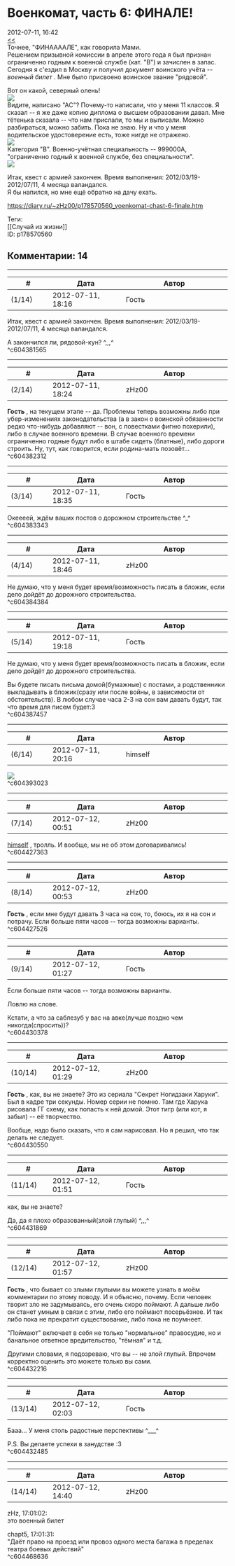 Военкомат, часть 6: ФИНАЛЕ!
===========================

  
2012-07-11, 16:42  
  [<<](Военкомат,%20часть%205%20Гробовщика%20вызывали)    
 Точнее, "ФИНААААЛЕ", как говорила Мами.   
 Решением призывной комиссии в апреле этого года я был признан ограниченно годным к военной службе (кат. "В") и зачислен в запас. Сегодня я с'ездил в Москву и получил документ воинского учёта --  *военный билет*  . Мне было присвоено воинское звание "рядовой".   
    
 Вот он какой, северный олень!   
  [![](http://s017.radikal.ru/i441/1207/0f/56cefa4e1363t.jpg)](http://radikal.ru/F/s017.radikal.ru/i441/1207/0f/56cefa4e1363.jpg)    
 Видите, написано "АС"? Почему-то написали, что у меня 11 классов. Я сказал -- я же даже копию диплома о высшем образовании давал. Мне тётенька сказала -- что нам прислали, то мы и выписали. Можно разбираться, можно забить. Пока не знаю. Ну и что у меня водительское удостоверение есть, тоже нигде не отражено.   
  [![](http://i068.radikal.ru/1208/71/10e89320903ft.jpg)](http://radikal.ru/F/i068.radikal.ru/1208/71/10e89320903f.jpg)    
 Категория "В". Военно-учётная специальность -- 999000А, "ограниченно годный к военной службе, без специальности".   
  [![](http://s15.radikal.ru/i188/1207/2e/3ea519e5850at.jpg)](http://radikal.ru/F/s15.radikal.ru/i188/1207/2e/3ea519e5850a.jpg)    
    
   
 Итак, квест с армией закончен. Время выполнения: 2012/03/19-2012/07/11, 4 месяца валандался.   
 Я бы напился, но мне ещё обратно на дачу ехать.   
   
   
   
   
   
  
<https://diary.ru/~zHz00/p178570560_voenkomat-chast-6-finale.htm>  
  
Теги:  
[[Случай из жизни]]  
ID: p178570560  


Комментарии: 14
---------------

  


---



|         #         |              Дата              |                     Автор                     |           ID           |
| --- | --- | --- | --- |
| (1/14) | 2012-07-11, 18:16 | Гость | c604381565 |

  
  Итак, квест с армией закончен. Время выполнения: 2012/03/19-2012/07/11, 4 месяца валандался.    
   
 А закончился ли, рядовой-кун? ^,,,^   
 ^c604381565

---



|         #         |              Дата              |                     Автор                     |           ID           |
| --- | --- | --- | --- |
| (2/14) | 2012-07-11, 18:24 | zHz00 | c604382312 |

  
  **Гость**  , на текущем этапе -- да. Проблемы теперь возможны либо при убер-изменениях законодательства (а в закон о воинской обязанности редко что-нибудь добавляют -- вон, с повестками фигню похерили), либо в случае военного времени. В случае военного времени ограниченно годные будут либо в штабе сидеть (блатные), либо дороги строить. Ну, тут, как говорится, если родина-мать позовёт...   
 ^c604382312

---



|         #         |              Дата              |                     Автор                     |           ID           |
| --- | --- | --- | --- |
| (3/14) | 2012-07-11, 18:35 | Гость | c604383343 |

  
 Океееей, ждём ваших постов о дорожном строительстве ^\_^   
 ^c604383343

---



|         #         |              Дата              |                     Автор                     |           ID           |
| --- | --- | --- | --- |
| (4/14) | 2012-07-11, 18:46 | zHz00 | c604384384 |

  
 Не думаю, что у меня будет время/возможность писать в бложик, если дело дойдёт до дорожного строительства.   
 ^c604384384

---



|         #         |              Дата              |                     Автор                     |           ID           |
| --- | --- | --- | --- |
| (5/14) | 2012-07-11, 19:18 | Гость | c604387457 |

  
  Не думаю, что у меня будет время/возможность писать в бложик, если дело дойдёт до дорожного строительства.    
   
 Вы будете писать письма домой(бумажные) с постами, а родственники выкладывать в бложик(сразу или после войны, в зависимости от обстоятельств). В любом случае часа 2-3 на сон вам давать будут, так что время для писем будет:3   
 ^c604387457

---



|         #         |              Дата              |                     Автор                     |           ID           |
| --- | --- | --- | --- |
| (6/14) | 2012-07-11, 20:16 | himself | c604393023 |

  
 ![](http://i.imgur.com/38su9.jpg)   
 ^c604393023

---



|         #         |              Дата              |                     Автор                     |           ID           |
| --- | --- | --- | --- |
| (7/14) | 2012-07-12, 00:51 | zHz00 | c604427363 |

  
  [himself](http://himself.diary.ru "void")  , тролль. И вообще, мы не об этом договаривались!   
 ^c604427363

---



|         #         |              Дата              |                     Автор                     |           ID           |
| --- | --- | --- | --- |
| (8/14) | 2012-07-12, 00:53 | zHz00 | c604427526 |

  
  **Гость**  , если мне будут давать 3 часа на сон, то, боюсь, их я на сон и потрачу. Если больше пяти часов -- тогда возможны варианты.   
 ^c604427526

---



|         #         |              Дата              |                     Автор                     |           ID           |
| --- | --- | --- | --- |
| (9/14) | 2012-07-12, 01:27 | Гость | c604430378 |

  
  Если больше пяти часов -- тогда возможны варианты.    
   
 Ловлю на слове.   
   
 Кстати, а что за саблезуб у вас на авке(лучше поздно чем никогда(спросить))?   
 ^c604430378

---



|         #         |              Дата              |                     Автор                     |           ID           |
| --- | --- | --- | --- |
| (10/14) | 2012-07-12, 01:29 | zHz00 | c604430550 |

  
  **Гость**  , как, вы не знаете? Это из сериала "Секрет Ногидзаки Харуки". Был в кадре три секунды. Номер серии не помню. Там где Харука рисовала ГГ схему, как попасть к ней домой. Этот тигр (или кот, я забыл) -- её творчество.   
   
 Вообще, надо было сказать, что я сам нарисовал. Но я решил, что так делать не следует.   
 ^c604430550

---



|         #         |              Дата              |                     Автор                     |           ID           |
| --- | --- | --- | --- |
| (11/14) | 2012-07-12, 01:51 | Гость | c604431869 |

  
  как, вы не знаете?    
   
 Да, да я плохо образованный(злой глупый) ^,,,^   
 ^c604431869

---



|         #         |              Дата              |                     Автор                     |           ID           |
| --- | --- | --- | --- |
| (12/14) | 2012-07-12, 01:57 | zHz00 | c604432216 |

  
  **Гость**  , что бывает со злыми глупыми вы можете узнать в моём комментарии по этому поводу. И я объясню, почему. Если человек творит зло не задумываясь, его очень скоро поймают. А дальше либо он станет умным в связи с этим, либо его поймают посерьёзнее. И так либо пока не прекратит существование, либо пока не поумнеет.   
   
 "Поймают" включает в себя не только "нормальное" правосудие, но и банальное ответное вредительство, "тёмная" и т.д.   
   
 Другими словами, я подозреваю, что вы -- не злой глупый. Впрочем корректно оценить это можете только вы сами.   
 ^c604432216

---



|         #         |              Дата              |                     Автор                     |           ID           |
| --- | --- | --- | --- |
| (13/14) | 2012-07-12, 02:03 | Гость | c604432485 |

  
 Бааа... У меня столь радостные перспективы ^\_\_\_^   
   
 P.S. Вы делаете успехи в занудстве :3   
 ^c604432485

---



|         #         |              Дата              |                     Автор                     |           ID           |
| --- | --- | --- | --- |
| (14/14) | 2012-07-12, 14:40 | zHz00 | c604468636 |

  
 zHz, 17:01:02:   
 это военный билет   
   
 chapt5, 17:01:31:   
 "Даёт право на проезд или провоз одного места багажа в пределах театра боевых действий"   
 ^c604468636